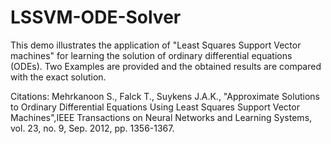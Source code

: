 # LSSVM-ODE-Solver
This demo illustrates the application of "Least Squares Support Vector machines" for learning the solution of ordinary differential equations (ODEs). Two Examples are provided and the obtained results are compared with the exact solution.

Citations:
Mehrkanoon S., Falck T., Suykens J.A.K., "Approximate Solutions to Ordinary Differential Equations Using Least Squares Support Vector Machines",IEEE Transactions on Neural Networks and Learning Systems, vol. 23, no. 9, Sep. 2012, pp. 1356-1367.

